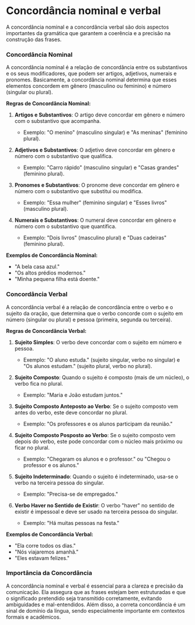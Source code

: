 # Concordância nominal e verbal
A concordância nominal e a concordância verbal são dois aspectos importantes da gramática que garantem a coerência e a precisão na construção das frases.

### Concordância Nominal

A concordância nominal é a relação de concordância entre os substantivos e os seus modificadores, que podem ser artigos, adjetivos, numerais e pronomes. Basicamente, a concordância nominal determina que esses elementos concordem em gênero (masculino ou feminino) e número (singular ou plural).

**Regras de Concordância Nominal:**

1. **Artigos e Substantivos**: O artigo deve concordar em gênero e número com o substantivo que acompanha.
   - Exemplo: "O menino" (masculino singular) e "As meninas" (feminino plural).

2. **Adjetivos e Substantivos**: O adjetivo deve concordar em gênero e número com o substantivo que qualifica.
   - Exemplo: "Carro rápido" (masculino singular) e "Casas grandes" (feminino plural).

3. **Pronomes e Substantivos**: O pronome deve concordar em gênero e número com o substantivo que substitui ou modifica.
   - Exemplo: "Essa mulher" (feminino singular) e "Esses livros" (masculino plural).

4. **Numerais e Substantivos**: O numeral deve concordar em gênero e número com o substantivo que quantifica.
   - Exemplo: "Dois livros" (masculino plural) e "Duas cadeiras" (feminino plural).

**Exemplos de Concordância Nominal:**
- "A bela casa azul."
- "Os altos prédios modernos."
- "Minha pequena filha está doente."

### Concordância Verbal

A concordância verbal é a relação de concordância entre o verbo e o sujeito da oração, que determina que o verbo concorde com o sujeito em número (singular ou plural) e pessoa (primeira, segunda ou terceira).

**Regras de Concordância Verbal:**

1. **Sujeito Simples**: O verbo deve concordar com o sujeito em número e pessoa.
   - Exemplo: "O aluno estuda." (sujeito singular, verbo no singular) e "Os alunos estudam." (sujeito plural, verbo no plural).

2. **Sujeito Composto**: Quando o sujeito é composto (mais de um núcleo), o verbo fica no plural.
   - Exemplo: "Maria e João estudam juntos."

3. **Sujeito Composto Anteposto ao Verbo**: Se o sujeito composto vem antes do verbo, este deve concordar no plural.
   - Exemplo: "Os professores e os alunos participam da reunião."

4. **Sujeito Composto Posposto ao Verbo**: Se o sujeito composto vem depois do verbo, este pode concordar com o núcleo mais próximo ou ficar no plural.
   - Exemplo: "Chegaram os alunos e o professor." ou "Chegou o professor e os alunos."

5. **Sujeito Indeterminado**: Quando o sujeito é indeterminado, usa-se o verbo na terceira pessoa do singular.
   - Exemplo: "Precisa-se de empregados."

6. **Verbo Haver no Sentido de Existir**: O verbo "haver" no sentido de existir é impessoal e deve ser usado na terceira pessoa do singular.
   - Exemplo: "Há muitas pessoas na festa."

**Exemplos de Concordância Verbal:**
- "Ela corre todos os dias."
- "Nós viajaremos amanhã."
- "Eles estavam felizes."

### Importância da Concordância

A concordância nominal e verbal é essencial para a clareza e precisão da comunicação. Ela assegura que as frases estejam bem estruturadas e que o significado pretendido seja transmitido corretamente, evitando ambiguidades e mal-entendidos. Além disso, a correta concordância é um sinal de domínio da língua, sendo especialmente importante em contextos formais e acadêmicos.